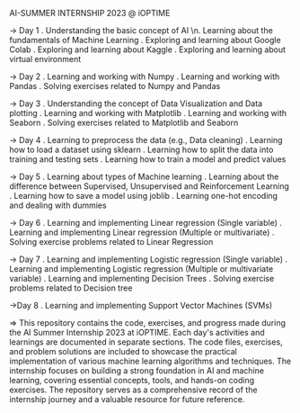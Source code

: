 AI-SUMMER INTERNSHIP 2023 @ iOPTIME

-> Day 1
. Understanding the basic concept of AI
\n. Learning about the fundamentals of Machine Learning
. Exploring and learning about Google Colab
. Exploring and learning about Kaggle
. Exploring and learning about virtual environment

-> Day 2
. Learning and working with Numpy
. Learning and working with Pandas
. Solving exercises related to Numpy and Pandas

-> Day 3
. Understanding the concept of Data Visualization and Data plotting
. Learning and working with Matplotlib
. Learning and working with Seaborn
. Solving exercises related to Matplotlib and Seaborn

-> Day 4
. Learning to preprocess the data (e.g., Data cleaning)
. Learning how to load a dataset using sklearn
. Learning how to split the data into training and testing sets
. Learning how to train a model and predict values

-> Day 5
. Learning about types of Machine learning
. Learning about the difference between Supervised, Unsupervised and Reinforcement Learning
. Learning how to save a model using joblib
. Learning one-hot encoding and dealing with dummies

-> Day 6
. Learning and implementing Linear regression (Single variable)
. Learning and implementing Linear regression (Multiple or multivariate)
. Solving exercise problems related to Linear Regression

-> Day 7
. Learning and implementing Logistic regression (Single variable)
. Learning and implementing Logistic regression (Multiple or multivariate variable)
. Learning and implementing Decision Trees
. Solving exercise problems related to Decision tree

->Day 8
. Learning and implementing Support Vector Machines (SVMs)


=> This repository contains the code, exercises, and progress made during the AI Summer Internship 2023 at iOPTIME. Each day's activities and learnings are documented in separate sections. The code files, exercises, and problem solutions are included to showcase the practical implementation of various machine learning algorithms and techniques. The internship focuses on building a strong foundation in AI and machine learning, covering essential concepts, tools, and hands-on coding exercises. The repository serves as a comprehensive record of the internship journey and a valuable resource for future reference.
